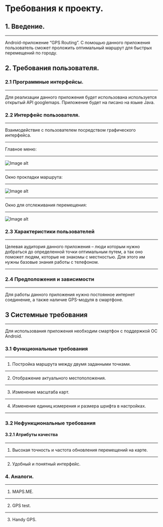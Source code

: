 # Требования к проекту.
## 1. Введение.
***
Android-приложение “GPS Routing”. С помощью данного приложения пользователь сможет проложить оптимальный маршрут для быстрых перемещений по городу.
## 2. Требования пользователя.
### 2.1	Программные интерфейсы.
***
Для реализации данного приложения будет использована используется открытый API googlemaps. Приложение будет на писано на языке Java.
### 2.2 Интерфейс пользователя.
***
Взаимодействие с пользователем посредством графического интерфейса.
***
Главное меню:
***
![Image alt](https://github.com/AliaksandrZhurkevich/App-for-routing/blob/master/%D0%93%D0%BB%D0%B0%D0%B2%D0%BD%D0%BE%D0%B5%20%D0%BC%D0%B5%D0%BD%D1%8E.png)
***
Окно прокладки маршрута:
***
![Image alt](https://github.com/AliaksandrZhurkevich/App-for-routing/blob/master/%D0%9F%D1%80%D0%BE%D0%BA%D0%BB%D0%B0%D0%B4%D0%BA%D0%B0%20%D0%BC%D0%B0%D1%80%D1%88%D1%80%D1%83%D1%82%D0%B0.png)
***
Окно для отслеживания перемещения:
***
![Image alt](https://github.com/AliaksandrZhurkevich/App-for-routing/blob/master/%D0%9F%D1%80%D0%BE%D0%B3%D1%80%D0%B5%D1%81%D1%81.png)
### 2.3 Характеристики пользователей
***
Целевая аудитория данного приложения – люди которым нужно добраться до определенной точки оптимальным путем, а так оно поможет людям, которые не знакомы с местностью. Для этого им нужны базовые знания работы с телефоном.
***
### 2.4 Предположения и зависимости
***
Для работы данного приложения нужно постоянное интернет соединение, а также наличие GPS-модуля в смартфоне. 
## 3 Системные требования
***
Для использования приложения необходим смартфон с поддержкой ОС Android.
### 3.1 Функциональные требования
***
1.	Постройка маршрута между двумя заданными точками.
***
2.	Отображение актуального местоположения.
***
3. Изменение масштаба карт.
***
4. Изменение единиц измерения и размера шрифта в настройках.
***
### 3.2 Нефункциональные требования
#### 3.2.1 Атрибуты качества 
***
1.  Высокая точность и частота обновления перемещений на карте.
***
2.	Удобный и понятный интерфейс.
### 4. Аналоги.
***
1. MAPS.ME.
***
2. GPS test.
***
3. Handy GPS.


